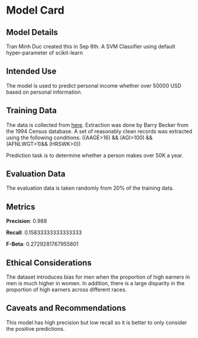 # Model Card
## Model Details
Tran Minh Duc created this in Sep 8th. A SVM Classifier using default hyper-parameter of scikit-learn
## Intended Use
The model is used to predict personal income whether over 50000 USD based on personal information. 
## Training Data
The data is collected from [here](https://archive.ics.uci.edu/dataset/20/census+income). Extraction was done by Barry Becker from the 1994 Census database.  A set of reasonably clean records was extracted using the following conditions: ((AAGE>16) && (AGI>100) && (AFNLWGT>1)&& (HRSWK>0))

Prediction task is to determine whether a person makes over 50K a year.
## Evaluation Data
The evaluation data is taken randomly from 20% of the training data.
## Metrics
**Precision**: 0.988

**Recall**: 0.15833333333333333 

**F-Beta**: 0.2729281767955801

## Ethical Considerations
The dataset introduces bias for men when the proportion of high earners in men is much higher in women. In addition, there is a large disparity in the proportion of high earners across different races.
## Caveats and Recommendations
This model has high precision but low recall so it is better to only consider the positive predictions.